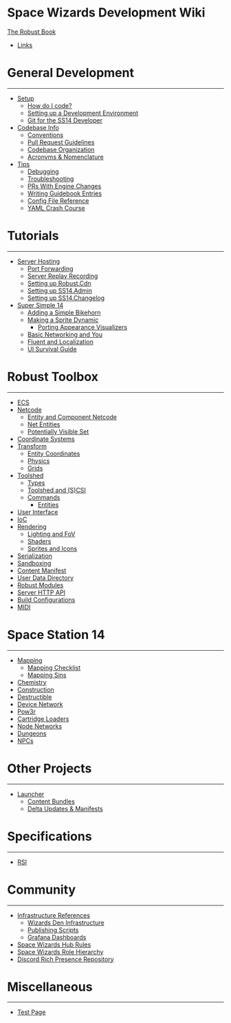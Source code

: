 Space Wizards Development Wiki
=====================

[The Robust Book](index.md)

- [Links](en/links.md)

General Development
===================

----------------------

- [Setup]()
  - [How do I code?](en/general-development/setup/howdoicode.md)
  - [Setting up a Development Environment](en/general-development/setup/setting-up-a-development-environment.md)
  - [Git for the SS14 Developer](en/general-development/setup/git-for-the-ss14-developer.md)
- [Codebase Info]()
  - [Conventions](en/general-development/codebase-info/conventions.md)
  - [Pull Request Guidelines](en/general-development/codebase-info/pull-request-guidelines.md)
  - [Codebase Organization](en/general-development/codebase-info/codebase-organization.md)
  - [Acronyms & Nomenclature](en/general-development/codebase-info/acronyms-and-nomenclature.md)
- [Tips]()
  - [Debugging](en/general-development/tips/debugging.md)
  - [Troubleshooting](en/general-development/tips/troubleshooting.md)
  - [PRs With Engine Changes](en/general-development/tips/prs-with-engine-changes.md)
  - [Writing Guidebook Entries](en/general-development/tips/writing-guidebook-entries.md)
  - [Config File Reference](en/general-development/tips/config-file-reference.md)
  - [YAML Crash Course](en/general-development/tips/yaml-crash-course.md)


Tutorials
================

----------------------

- [Server Hosting](en/tutorials/server-hosting.md)
  - [Port Forwarding](en/tutorials/server-hosting/port-forwarding.md)
  - [Server Replay Recording](en/tutorials/server-hosting/server-replay-recording.md)
  - [Setting up Robust.Cdn](en/tutorials/server-hosting/setting-up-robust-cdn.md)
  - [Setting up SS14.Admin](en/tutorials/server-hosting/setting-up-ss14-admin.md)
  - [Setting up SS14.Changelog](en/tutorials/server-hosting/setting-up-ss14-changelog.md)
- [Super Simple 14](en/tutorials/super-simple-14.md)
  - [Adding a Simple Bikehorn](en/tutorials/super-simple-14/adding-a-simple-bikehorn.md)
  - [Making a Sprite Dynamic](en/tutorials/super-simple-14/making-a-sprite-dynamic.md)
    - [Porting Appearance Visualizers](en/tutorials/super-simple-14/making-a-sprite-dynamic/porting-appearance-visualizers.md)
  - [Basic Networking and You](en/tutorials/super-simple-14/basic-networking-and-you.md)
  - [Fluent and Localization](en/tutorials/super-simple-14/fluent-and-localization.md)
  - [UI Survival Guide](en/tutorials/super-simple-14/ui-survival-guide.md) 


Robust Toolbox
==============

----------------------

- [ECS](en/robust-toolbox/ecs.md)
- [Netcode](en/robust-toolbox/netcode.md)
  - [Entity and Component Netcode](en/robust-toolbox/netcode/entity-and-component-netcode.md)
  - [Net Entities](en/robust-toolbox/netcode/net-entities.md)
  - [Potentially Visible Set](en/robust-toolbox/netcode/potentially-visible-set.md)
- [Coordinate Systems](en/robust-toolbox/coordinate-systems.md)
- [Transform]()
  - [Entity Coordinates](en/robust-toolbox/transform/entity-coordinates.md)
  - [Physics](en/robust-toolbox/transform/physics.md)
  - [Grids](en/robust-toolbox/transform/grids.md)
- [Toolshed](en/robust-toolbox/toolshed.md)
  - [Types](en/robust-toolbox/toolshed/types.md)
  - [Toolshed and (S)CSI](en/robust-toolbox/toolshed/toolshed-and-scsi.md)
  - [Commands](en/robust-toolbox/toolshed/commands.md)
    - [Entities](en/robust-toolbox/toolshed/commands/entity-control.md)
- [User Interface](en/robust-toolbox/user-interface.md)
- [IoC](en/robust-toolbox/ioc.md)
- [Rendering]()
  - [Lighting and FoV](en/robust-toolbox/rendering/lighting-and-fov.md)
  - [Shaders](en/robust-toolbox/rendering/shaders.md)
  - [Sprites and Icons](en/robust-toolbox/rendering/sprites-and-icons.md)
- [Serialization](en/robust-toolbox/serialization.md)
- [Sandboxing](en/robust-toolbox/sandboxing.md)
- [Content Manifest](en/robust-toolbox/content-manifest.md)
- [User Data Directory](en/robust-toolbox/user-data-directory.md)
- [Robust Modules](en/robust-toolbox/robust-modules.md)
- [Server HTTP API](en/robust-toolbox/server-http-api.md)
- [Build Configurations](en/robust-toolbox/build-configurations.md)
- [MIDI](en/robust-toolbox/midi.md)

Space Station 14
================

----------------------

- [Mapping](en/space-station-14/mapping.md)
  - [Mapping Checklist](en/space-station-14/mapping/mapping-checklist.md)
  - [Mapping Sins](en/space-station-14/mapping/mapping-sins.md)
- [Chemistry](en/space-station-14/chemistry.md)
- [Construction](en/space-station-14/construction.md)
- [Destructible](en/space-station-14/destructible.md)
- [Device Network](en/space-station-14/device-network.md)
- [Pow3r](en/space-station-14/pow3r.md)
- [Cartridge Loaders](en/space-station-14/cartridge-loaders.md)
- [Node Networks](en/space-station-14/node-networks.md)
- [Dungeons](en/space-station-14/dungeons.md)
- [NPCs](en/space-station-14/npcs.md)

Other Projects
==============

----------------------

- [Launcher]()
  - [Content Bundles](en/other-projects/launcher/content-bundles.md)
  - [Delta Updates & Manifests](en/other-projects/launcher/delta-updates-and-manifests.md)

Specifications
==============

----------------------

- [RSI](en/specifications/rsi.md)

Community
========================

----------------------

- [Infrastructure References]()
  - [Wizards Den Infrastructure](en/community/infrastructure-reference/wizards-den-infrastructure.md)
  - [Publishing Scripts](en/community/infrastructure-reference/publishing-scripts.md)
  - [Grafana Dashboards](en/community/infrastructure-reference/grafana-dashboards.md)
- [Space Wizards Hub Rules](en/community/space-wizards-hub-rules.md)
- [Space Wizards Role Hierarchy](en/community/space-wizards-role-hierarchy.md)
- [Discord Rich Presence Repository](en/community/discord-rich-presence-repository.md)

Miscellaneous
=============

----------------------

- [Test Page](en/miscellaneous/test_page.md)